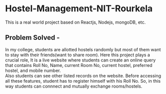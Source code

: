 # Hostel-Management-NIT-Rourkela
This is a real world project based on Reactjs, Nodejs, mongoDB, etc.<br>
## Problem Solved -<br>
In my college, students are allotted hostels randomly but most of them want to stay with their friends(want to share room). Here this project plays a crucial role, It is a live website where students can create an online query that contains Roll No, Name, current Room No, current hostel, preferred hostel, and mobile number.<br> Also students can see other listed records on the website.
Before accessing all these features, student has to register himself with his Roll No.
So, in this way students can connnect and mutually exchange rooms/hostels.
